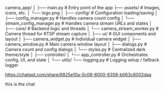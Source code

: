 camera_app/
│
├── main.py                          # Entry point of the app
├── assets/                          # Images, icons, etc.
│   └── logo.png
│
├── config/                          # Configuration loading/saving
│   ├── config_manager.py            # Handles camera count config
│   └── stream_config_manager.py     # Handles camera stream URLs and states
│
├── core/                            # Backend logic and threads
│   └── camera_stream_worker.py      # Camera thread for RTSP stream capture
│
├── ui/                              # GUI components and layout
│   ├── camera_widget.py             # Individual camera widget
│   ├── camera_window.py             # Main camera window layout
│   ├── dialogs.py                   # Camera count and config dialogs
│   └── styles.py                    # Centralized dark theme/style
│
├── controller/
│   └── app_controller.py            # Orchestrates config, UI, and state
│
└── utils/
    └── logging.py                   # Logging setup / fallback logger




https://chatgpt.com/share/6825e10a-0c08-8000-8359-b063c6002daa

this is the chat 